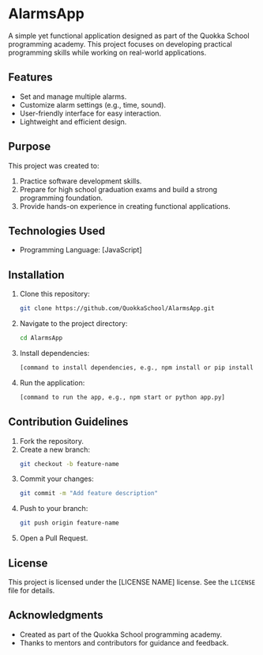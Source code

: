 # AlarmsApp

A simple yet functional application designed as part of the Quokka School programming academy. This project focuses on developing practical programming skills while working on real-world applications.

## Features

- Set and manage multiple alarms.
- Customize alarm settings (e.g., time, sound).
- User-friendly interface for easy interaction.
- Lightweight and efficient design.

## Purpose

This project was created to:

1. Practice software development skills.
2. Prepare for high school graduation exams and build a strong programming foundation.
3. Provide hands-on experience in creating functional applications.

## Technologies Used

- Programming Language: [JavaScript]

## Installation

1. Clone this repository:
   ```bash
   git clone https://github.com/QuokkaSchool/AlarmsApp.git
   ```
2. Navigate to the project directory:
   ```bash
   cd AlarmsApp
   ```
3. Install dependencies:
   ```bash
   [command to install dependencies, e.g., npm install or pip install -r requirements.txt]
   ```
4. Run the application:
   ```bash
   [command to run the app, e.g., npm start or python app.py]
   ```

## Contribution Guidelines

1. Fork the repository.
2. Create a new branch:
   ```bash
   git checkout -b feature-name
   ```
3. Commit your changes:
   ```bash
   git commit -m "Add feature description"
   ```
4. Push to your branch:
   ```bash
   git push origin feature-name
   ```
5. Open a Pull Request.

## License

This project is licensed under the [LICENSE NAME] license. See the `LICENSE` file for details.

## Acknowledgments

- Created as part of the Quokka School programming academy.
- Thanks to mentors and contributors for guidance and feedback.
